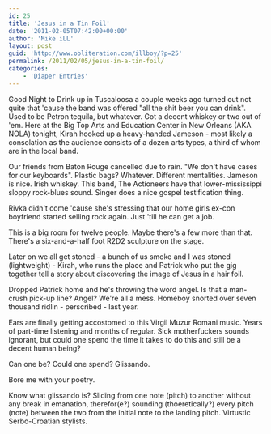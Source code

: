 ```yaml
---
id: 25
title: 'Jesus in a Tin Foil'
date: '2011-02-05T07:42:00+00:00'
author: 'Mike iLL'
layout: post
guid: 'http://www.obliteration.com/illboy/?p=25'
permalink: /2011/02/05/jesus-in-a-tin-foil/
categories:
    - 'Diaper Entries'
---
```


Good Night to Drink up in Tuscaloosa a couple weeks ago turned out not quite that 'cause the band was offered "all the shit beer you can drink". Used to be Petron tequila, but whatever. Got a decent whiskey or two out of 'em. Here at the Big Top Arts and Education Center in New Orleans (AKA NOLA) tonight, Kirah hooked up a heavy-handed Jameson - most likely a consolation as the audience consists of a dozen arts types, a third of whom are in the local band.

Our friends from Baton Rouge cancelled due to rain. "We don't have cases for our keyboards". Plastic bags? Whatever. Different mentalities. Jameson is nice. Irish whiskey. This band, The Actioneers have that lower-mississippi sloppy rock-blues sound. Singer does a nice gospel testification thing.

Rivka didn't come 'cause she's stressing that our home girls ex-con boyfriend started selling rock again. Just 'till he can get a job.

This is a big room for twelve people. Maybe there's a few more than that. There's a six-and-a-half foot R2D2 sculpture on the stage.

Later on we all get stoned - a bunch of us smoke and I was stoned (lightweight) - Kirah, who runs the place and Patrick who put the gig together tell a story about discovering the image of Jesus in a hair foil.

Dropped Patrick home and he's throwing the word angel. Is that a man-crush pick-up line? Angel? We're all a mess. Homeboy snorted over seven thousand ridlin - perscribed - last year.

Ears are finally getting accostomed to this Virgil Muzur Romani music. Years of part-time listening and months of regular. Sick motherfuckers sounds ignorant, but could one spend the time it takes to do this and still be a decent human being?

Can one be?
Could one spend?
Glissando.

Bore me with your poetry.

Know what glissando is? Sliding from one note (pitch) to another without any break in emanation, therefor(e?) sounding (thoeretically?) every pitch (note) between the two from the initial note to the landing pitch. Virtustic Serbo-Croatian stylists.
